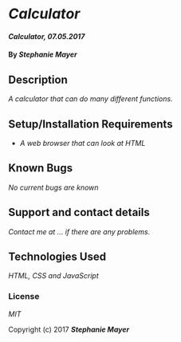 # _Calculator_

#### _Calculator, 07.05.2017_

#### By _**Stephanie Mayer**_

## Description

_A calculator that can do many different functions._

## Setup/Installation Requirements

* _A web browser that can look at HTML_

## Known Bugs

_No current bugs are known_

## Support and contact details

_Contact me at ... if there are any problems._

## Technologies Used

_HTML, CSS and JavaScript_

### License

*MIT*

Copyright (c) 2017 **_Stephanie Mayer_**
